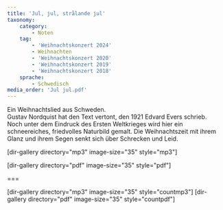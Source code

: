 ```yaml
---
title: 'Jul, jul, strålande jul'
taxonomy:
    category:
        - Noten
    tag:
        - 'Weihnachtskonzert 2024'
        - Weihnachten
        - 'Weihnachtskonzert 2020'
        - 'Weihnachtskonzert 2019'
        - 'Weihnachtskonzert 2018'
    sprache:
        - Schwedisch
media_order: 'Jul jul.pdf'
---
```


Ein Weihnachtslied aus Schweden.  
Gustav Nordquist hat den Text vertont, den 1921 Edvard Evers schrieb.
Noch unter dem Eindruck des Ersten Weltkrieges wird hier ein schneereiches, friedvolles Naturbild gemalt.
Die Weihnachtszeit mit ihrem Glanz und ihrem Segen senkt sich über Schrecken und Leid.

[dir-gallery directory="mp3" image-size="35" style="mp3"]

[dir-gallery directory="pdf" image-size="35" style="pdf"]

===

[dir-gallery directory="mp3" image-size="35" style="countmp3"]
[dir-gallery directory="pdf" image-size="35" style="countpdf"]